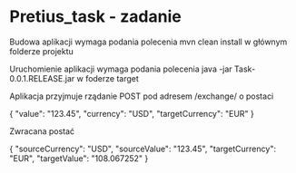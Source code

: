 # Pretius_task - zadanie

Budowa aplikacji wymaga podania polecenia 
mvn clean install 
w głównym folderze projektu

Uruchomienie aplikacji wymaga podania polecenia 
java -jar Task-0.0.1.RELEASE.jar
w foderze target

Aplikacja przyjmuje rządanie POST pod adresem /exchange/ o postaci

{
  "value": "123.45",
  "currency": "USD",
  "targetCurrency": "EUR"
}

Zwracana postać

{
    "sourceCurrency": "USD",
    "sourceValue": "123.45",
    "targetCurrency": "EUR",
    "targetValue": "108.067252"
}

